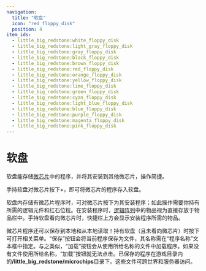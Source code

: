 ```yaml
---
navigation:
  title: "软盘"
  icon: "red_floppy_disk"
  position: 4
item_ids:
  - little_big_redstone:white_floppy_disk
  - little_big_redstone:light_gray_floppy_disk
  - little_big_redstone:gray_floppy_disk
  - little_big_redstone:black_floppy_disk
  - little_big_redstone:brown_floppy_disk
  - little_big_redstone:red_floppy_disk
  - little_big_redstone:orange_floppy_disk
  - little_big_redstone:yellow_floppy_disk
  - little_big_redstone:lime_floppy_disk
  - little_big_redstone:green_floppy_disk
  - little_big_redstone:cyan_floppy_disk
  - little_big_redstone:light_blue_floppy_disk
  - little_big_redstone:blue_floppy_disk
  - little_big_redstone:purple_floppy_disk
  - little_big_redstone:magenta_floppy_disk
  - little_big_redstone:pink_floppy_disk
---
```


# 软盘

<FloatingColumn align="right">
	<PaddedBox left="5">
		<RecipeFor id="red_floppy_disk" />
	</PaddedBox>
</FloatingColumn>

<FloatingColumn>
	<PaddedBox left="5" right="10" bottom="0">
		<Row gap="1">
			<ItemImage id="red_floppy_disk" />
			<ItemImage id="orange_floppy_disk" />
			<ItemImage id="yellow_floppy_disk" />
			<ItemImage id="lime_floppy_disk" />
		</Row>
		<Row gap="1">
			<ItemImage id="green_floppy_disk" />
			<ItemImage id="cyan_floppy_disk" />
			<ItemImage id="light_blue_floppy_disk" />
			<ItemImage id="blue_floppy_disk" />
		</Row>
		<Row gap="1">
			<ItemImage id="purple_floppy_disk" />
			<ItemImage id="magenta_floppy_disk" />
			<ItemImage id="pink_floppy_disk" />
			<ItemImage id="brown_floppy_disk" />
		</Row>
		<Row gap="1">
			<ItemImage id="white_floppy_disk" />
			<ItemImage id="light_gray_floppy_disk" />
			<ItemImage id="gray_floppy_disk" />
			<ItemImage id="black_floppy_disk" />
		</Row>
	</PaddedBox>
</FloatingColumn>

软盘能存储[微芯片](microchips.md)中的程序，并将其安装到其他微芯片，操作简捷。

手持软盘对微芯片按下&zwnj;**<KeyBind id="key.sneak" />**+**<KeyBind id="key.use" />**&zwnj;，即可将微芯片的程序存入软盘。

软盘内存储有微芯片程序时，可对微芯片按下&zwnj;**<KeyBind id="key.use" />**&zwnj;为其安装程序；如此操作需要你持有所需的逻辑元件和红石位粒。在安装程序时，[逻辑阵列](logic_arrays.md)中的物品视为直接存放于物品栏中。手持软盘看向微芯片时，快捷栏上方会显示安装程序所需的物品。

微芯片程序还可以保存到本地和从本地读取！持有软盘（且未看向微芯片）时按下&zwnj;**<KeyBind id="key.use" />**&zwnj;可打开相关菜单。“保存”按钮会将当前程序保存为文件，其名称需在“程序名称”文本框中指定。与之类似，“加载”按钮会从使用所给名称的文件中加载程序。如果没有文件使用所给名称，“加载”按钮就无法点击。已保存的程序在游戏目录内的&zwnj;**/little_big_redstone/microchips**&zwnj;目录下。这些文件可跨世界和服务器访问。